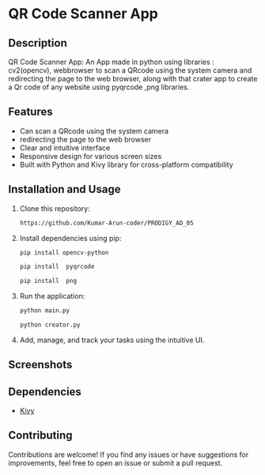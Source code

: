 # QR Code Scanner App

## Description

QR Code Scanner App: An App made in python using libraries : cv2(opencv), webbrowser to scan a QRcode using the system camera and redirecting the page to the web browser, along with that crater app to create a Qr code of any website using pyqrcode ,png libraries.
## Features

- Can scan a QRcode using the system camera
- redirecting the page to the web browser
- Clear and intuitive interface
- Responsive design for various screen sizes
- Built with Python and Kivy library for cross-platform compatibility


## Installation and Usage

1. Clone this repository:

   ```bash
   https://github.com/Kumar-Arun-coder/PRODIGY_AD_05
   ```

2. Install dependencies using pip:

   ```bash
   pip install opencv-python
   ```
    ```bash
   pip install  pyqrcode
   ```
     ```bash
   pip install  png
   ```


3. Run the application:

   ```bash
   python main.py
   ```
   ```bash
   python creator.py
   ```

4. Add, manage, and track your tasks using the intuitive UI.

## Screenshots



## Dependencies

- [Kivy](https://kivy.org/)

## Contributing

Contributions are welcome! If you find any issues or have suggestions for improvements, feel free to open an issue or submit a pull request.


